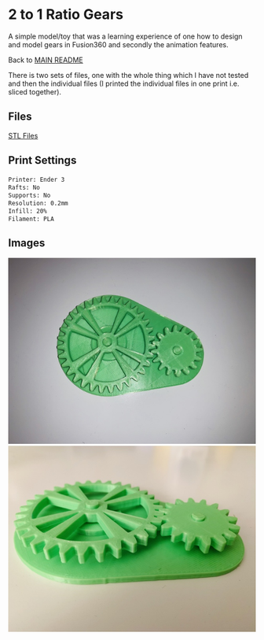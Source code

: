 # 2 to 1 Ratio Gears
A simple model/toy that was a learning experience of one how to design and model gears in Fusion360 and secondly the animation features.

Back to [MAIN README](../README.md)

There is two sets of files, one with the whole thing which I have not tested and then the individual files (I printed the individual files in one print i.e. sliced together).

## Files
[STL Files](stl/)


## Print Settings
```
Printer: Ender 3
Rafts: No
Supports: No
Resolution: 0.2mm
Infill: 20%
Filament: PLA
```

## Images
![Birdseye view](img/gears_birdseye.jpg)
![Sideon view](img/gears_sideon.jpg)